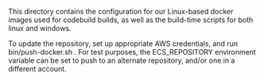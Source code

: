 This directory contains the configuration for our Linux-based docker images
used for codebuild builds, as well as the build-time scripts for both linux and
windows.

To update the repository, set up appropriate AWS credentials, and run
bin/push-docker.sh . For test purposes, the ECS_REPOSITORY environment variable
can be set to push to an alternate repository, and/or one in a different account.
